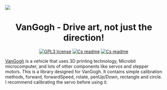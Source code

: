 <p><img src="https://github.com/pslib-cz/2022-p2a-mme-pppp-Pixelgon/blob/main/media/VanGogh.jpg"></p>
<h1 align="center">VanGogh - Drive art, not just the direction!</h1>
<p align="center">
<a href="./LICENSE"><img alt="GPL3 license" src="https://img.shields.io/badge/license-%20GPL3%20license-red"></a>
<a href="./README.md"><img alt="Cs readme" src="https://img.shields.io/badge/language-en-blue"></a>
<a href="./README.cs.md""><img alt="Cs readme" src="https://img.shields.io/badge/language-cs-red"></a>
</p>

<a href="https://github.com/pslib-cz/2022-p2a-mme-pppp-Pixelgon">VanGogh</a> is a vehicle that uses 3D printing technology, Microbit microcomputer, and lots of other components like servos and stepper motors. This is a library designed for VanGogh. It contains simple calibration methods, forward, forwardSpeed, rotate, penUp/Down, rectangle and circle. I recommend calibrating the servo before using it.
